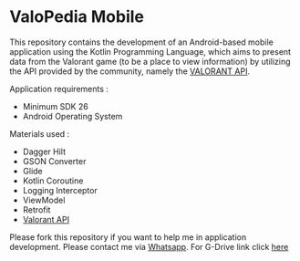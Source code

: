 # ValoPedia Mobile

This repository contains the development of an Android-based mobile application using the Kotlin Programming Language, which aims to present data from the Valorant game (to be a place to view information) by utilizing the API provided by the community, namely the [VALORANT API](https://valorant-api.com/).

Application requirements :
- Minimum SDK 26
- Android Operating System

Materials used :
- Dagger Hilt
- GSON Converter
- Glide
- Kotlin Coroutine
- Logging Interceptor
- ViewModel
- Retrofit
- [Valorant API](https://valorant-api.com/)

Please fork this repository if you want to help me in application development. Please contact me via [Whatsapp](https://wa.me/6282259997760). For G-Drive link click [here](https://drive.google.com/drive/folders/1Z-vIRXdQyG4TgLc245YIropwSWGC9Y7x?usp=share_link)
